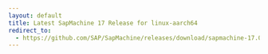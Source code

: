 ```yaml
---
layout: default
title: Latest SapMachine 17 Release for linux-aarch64
redirect_to:
  - https://github.com/SAP/SapMachine/releases/download/sapmachine-17.0.7/sapmachine-jdk-17.0.7_linux-aarch64_bin.tar.gz
---
```

